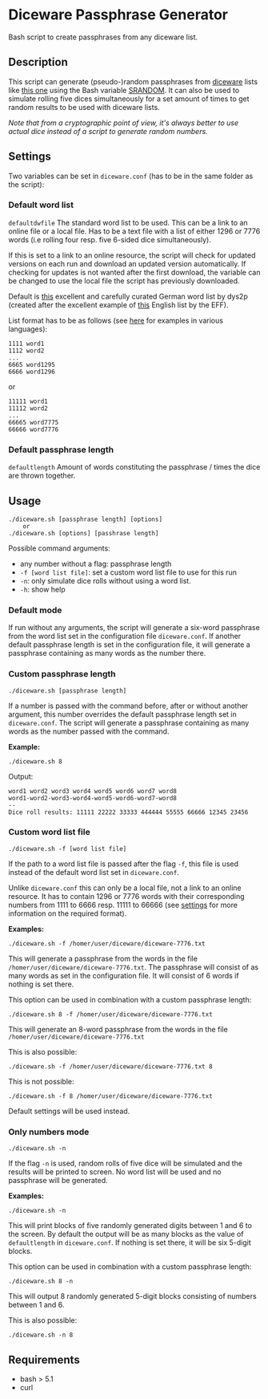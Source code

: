 # Diceware Passphrase Generator
Bash script to create passphrases from any diceware list.

## Description
This script can generate (pseudo-)random passphrases from [diceware](https://en.wikipedia.org/wiki/Diceware) lists like [this one](https://github.com/dys2p/wordlists-de/blob/main/de-7776-v1-diceware.txt) using the Bash variable [SRANDOM](https://www.gnu.org/software/bash/manual/bash.html#index-SRANDOM).
It can also be used to simulate rolling five dices simultaneously for a set amount of times to get random results to be used with diceware lists.

*Note that from a cryptographic point of view, it's always better to use actual dice instead of a script to generate random numbers.*

## Settings
Two variables can be set in `diceware.conf` (has to be in the same folder as the script):

### Default word list
`defaultdwfile`
The standard word list to be used. This can be a link to an online file or a local file. Has to be a text file with a list of either 1296 or 7776 words (i.e rolling four resp. five 6-sided dice simultaneously). 

If this is set to a link to an online resource, the script will check for updated versions on each run and download an updated version automatically. If checking for updates is not wanted after the first download, the variable can be changed to use the local file the script has previously downloaded. 

Default is [this](https://github.com/dys2p/wordlists-de/blob/main/de-7776-v1-diceware.txt) excellent and carefully curated German word list by dys2p (created after the excellent example of [this](https://www.eff.org/files/2016/07/18/eff_large_wordlist.txt) English list by the EFF).

List format has to be as follows (see [here](https://theworld.com/~reinhold/diceware.html) for examples in various languages):
```
1111 word1
1112 word2
...
6665 word1295
6666 word1296
```
or
```
11111 word1
11112 word2
...
66665 word7775
66666 word7776
```

### Default passphrase length
`defaultlength`
Amount of words constituting the passphrase / times the dice are thrown together.

## Usage
```
./diceware.sh [passphrase length] [options]
	or
./diceware.sh [options] [passhrase length]
```
Possible command arguments:
* any number without a flag: passphrase length
* `-f [word list file]`: set a custom word list file to use for this run
* `-n`: only simulate dice rolls without using a word list.
* `-h`: show help

### Default mode
If run without any arguments, the script will generate a six-word passphrase from the word list set in the configuration file `diceware.conf`. If another default passphrase length is set in the configuration file, it will generate a passphrase containing as many words as the number there.

### Custom passphrase length
```
./diceware.sh [passphrase length]
```
If a number is passed with the command before, after or without another argument, this number overrides the default passphrase length set in `diceware.conf`. The script will generate a passphrase containing as many words as the number passed with the command.

**Example:**
```
./diceware.sh 8
```
Output:
```
word1 word2 word3 word4 word5 word6 word7 word8
word1-word2-word3-word4-word5-word6-word7-word8
--
Dice roll results: 11111 22222 33333 444444 55555 66666 12345 23456
```

### Custom word list file
```
./diceware.sh -f [word list file]
```
If the path to a word list file is passed after the flag `-f`, this file is used instead of the default word list set in `diceware.conf`.

Unlike `diceware.conf` this can only be a local file, not a link to an online resource. It has to contain 1296 or 7776 words with their corresponding numbers from 1111 to 6666 resp. 11111 to 66666 (see [settings](#default-word-list) for more information on the required format).

**Examples:**

```
./diceware.sh -f /homer/user/diceware/diceware-7776.txt
```
This will generate a passphrase from the words in the file `/homer/user/diceware/diceware-7776.txt`. The passphrase will consist of as many words as set in the configuration file. It will consist of 6 words if nothing is set there.

This option can be used in combination with a custom passphrase length:

```
./diceware.sh 8 -f /homer/user/diceware/diceware-7776.txt
```
This will generate an 8-word passphrase from the words in the file `/homer/user/diceware/diceware-7776.txt`

This is also possible:
```
./diceware.sh -f /homer/user/diceware/diceware-7776.txt 8
```
This is not possible:
```
./diceware.sh -f 8 /homer/user/diceware/diceware-7776.txt
```
Default settings will be used instead.

### Only numbers mode
```
./diceware.sh -n
```
If the flag `-n` is used, random rolls of five dice will be simulated and the results will be printed to screen. 
No word list will be used and no passphrase will be generated.

**Examples:**

```
./diceware.sh -n
```
This will print blocks of five randomly generated digits between 1 and 6 to the screen. By default the output will be as many blocks as the value of `defaultlength` in `diceware.conf`. If nothing is set there, it will be six 5-digit blocks.

This option can be used in combination with a custom passphrase length:
```
./diceware.sh 8 -n
```
This will output 8 randomly generated 5-digit blocks consisting of numbers between 1 and 6.

This is also possible:
```
./diceware.sh -n 8
```

## Requirements
- bash > 5.1
- curl
